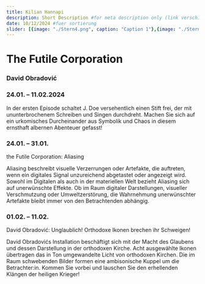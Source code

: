 ```yaml
---
title: Kilian Hannapi 
description: Short Description #for meta description only (link verschicken etc. nicht auf der seite zu sehen)
date: 10/12/2024 #fuer sortierung
slider: [{image: "./Stern4.png", caption: "Caption 1"},{image: "./Stern5.png", caption: "Caption 1"},{image: "./Stern6.png", caption: "Caption 1"},]
---
```


# The Futile Corporation
### David Obradović

### 24.01. – 11.02.2024
In der ersten Episode schaltet J. Doe versehentlich einen Stift frei, der mit ununterbrochenem Schreiben und Singen durchdreht. Machen Sie sich auf ein urkomisches Durcheinander aus Symbolik und Chaos in diesem ernsthaft albernen Abenteuer gefasst!


### 24.01. – 31.01.
the Futile Corporation: Aliasing

Aliasing beschreibt visuelle Verzerrungen oder Artefakte, die auftreten, wenn ein digitales Signal unzureichend abgetastet oder angezeigt wird. Sowohl im Digitalen als auch in der materiellen Welt bezieht Aliasing sich auf unerwünschte Effekte. Ob im Raum digitaler Darstellungen, visueller Verschmutzung oder Umweltzerstörung, die Wahrnehmung unerwünschter Artefakte bleibt immer von den Betrachtenden abhängig.

### 01.02. – 11.02.
David Obradović: Unglaublich! Orthodoxe Ikonen brechen ihr Schweigen! 
 
David Obradovićs Installation beschäftigt sich mit der Macht des Glaubens und dessen Darstellung in der orthodoxen Kirche. Acht ausgewählte Ikonen übertragen das in Ton umgewandelte Licht von orthodoxen Kirchen. Die im Raum schwebenden Bilder formen eine ambisonische Kuppel um die Betrachter:in. Kommen Sie vorbei und lauschen Sie den erhellenden Klängen der heiligen Krieger!

